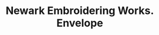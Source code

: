 ---
doi: 10.7916/D8CR75KC
date_other: '1905'
date_other_textual: '1905'
form: printed ephemera
genre:
- Envelopes
name:
- Newark Embroidering Works
object_in_context_url: https://biggert.cul.columbia.edu/items/view/ave_biggert_01899
subject_hierarchical_geographic:
- Newark, New Jersey, United States
subject_name:
- Newark Embroidering Works
title: Newark Embroidering Works. Envelope
sort_title: Newark Embroidering Works. Envelope
call_number: ave_biggert_01899
coordinates:
- 40.72422,-74.172574
pid: ave_biggert_01899
identifiers: ave_biggert_01899
thumbnail: false
permalink: /biggert/ave_biggert_01899/
layout: iiif-image-page
---